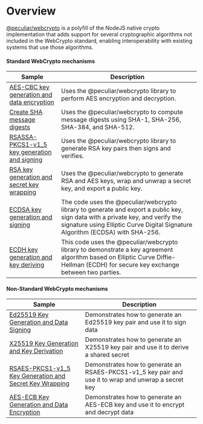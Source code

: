 # Overview
[@peculiar/webcrypto](https://github.com/PeculiarVentures/webcrypto) is a polyfill of the NodeJS native crypto implementation that adds support for several cryptographic algorithms not included in the WebCrypto standard, enabling interoperability with existing systems that use those algorithms.

#### Standard WebCrypto mechanisms
| Sample             |	Description                              |
|---------------------|------------------------------------------|
| [AES-CBC key generation and data encryption](https://github.com/PeculiarVentures/webcrypto.dev-examples/blob/main/src/crypto/peculiar_webcrypto/aes_cbc.ts)	| Uses the @peculiar/webcrypto library to perform AES encryption and decryption. |
| [Create SHA message digests](https://github.com/PeculiarVentures/webcrypto.dev-examples/blob/main/src/crypto/peculiar_webcrypto/aes_cbc.ts)	| Uses the @peculiar/webcrypto to compute message digests using SHA-1, SHA-256, SHA-384, and SHA-512. |
|[RSASSA-PKCS1-v1_5 key generation and signing](https://github.com/PeculiarVentures/webcrypto.dev-examples/blob/main/src/crypto/peculiar_webcrypto/rsa_ssa.ts) | Uses the @peculiar/webcrypto library to generate RSA key pairs then signs and verifies.|
|[RSA key generation and secret key wrapping](https://github.com/PeculiarVentures/webcrypto.dev-examples/blob/main/src/crypto/peculiar_webcrypto/rsa_oaep.ts)|Uses the @peculiar/webcrypto to generate RSA and AES keys, wrap and unwrap a secret key, and export a public key.|
|[ECDSA key generation and signing](https://github.com/PeculiarVentures/webcrypto.dev-examples/blob/main/src/crypto/peculiar_webcrypto/ecdsa.ts)|The code uses the @peculiar/webcrypto library to generate and export a public key, sign data with a private key, and verify the signature using Elliptic Curve Digital Signature Algorithm (ECDSA) with SHA-256.|
|[ECDH key generation and key deriving](https://github.com/PeculiarVentures/webcrypto.dev-examples/blob/main/src/crypto/peculiar_webcrypto/ecdh.ts)|This code uses the @peculiar/webcrypto library to demonstrate a key agreement algorithm based on Elliptic Curve Diffie-Hellman (ECDH) for secure key exchange between two parties.|

#### Non-Standard WebCrypto mechanisms

| Sample             |	Description                              |
|---------------------|------------------------------------------|
| [Ed25519 Key Generation and Data Signing](https://github.com/PeculiarVentures/webcrypto.dev-examples/blob/main/src/crypto/peculiar_webcrypto/eddsa.ts) | Demonstrates how to generate an Ed25519 key pair and use it to sign data |
| [X25519 Key Generation and Key Derivation](https://github.com/PeculiarVentures/webcrypto.dev-examples/blob/main/src/crypto/peculiar_webcrypto/ecdh_es.ts) | Demonstrates how to generate an X25519 key pair and use it to derive a shared secret | 
| [RSAES-PKCS1-v1_5 Key Generation and Secret Key Wrapping](https://github.com/PeculiarVentures/webcrypto.dev-examples/blob/main/src/crypto/peculiar_webcrypto/rsa_oaep.ts) | Demonstrates how to generate an RSAES-PKCS1-v1_5 key pair and use it to wrap and unwrap a secret key |
| [AES-ECB Key Generation and Data Encryption](https://github.com/PeculiarVentures/webcrypto.dev-examples/blob/main/src/crypto/peculiar_webcrypto/aes_ecb.ts) | Demonstrates how to generate an AES-ECB key and use it to encrypt and decrypt data |
